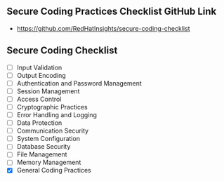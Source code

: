 ## Secure Coding Practices Checklist GitHub Link
- https://github.com/RedHatInsights/secure-coding-checklist

## Secure Coding Checklist
- [ ] Input Validation
- [ ] Output Encoding
- [ ] Authentication and Password Management
- [ ] Session Management
- [ ] Access Control
- [ ] Cryptographic Practices
- [ ] Error Handling and Logging
- [ ] Data Protection
- [ ] Communication Security
- [ ] System Configuration
- [ ] Database Security
- [ ] File Management
- [ ] Memory Management
- [x] General Coding Practices
